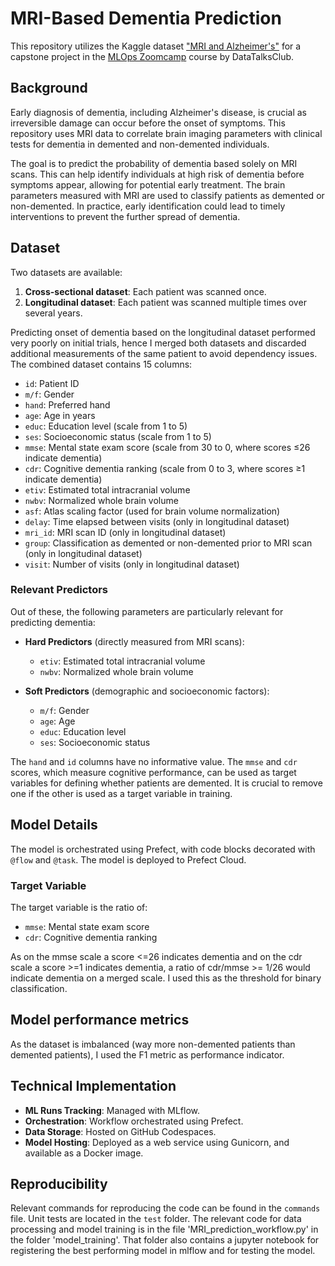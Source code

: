 # MRI-Based Dementia Prediction

This repository utilizes the Kaggle dataset ["MRI and Alzheimer's"](https://www.kaggle.com/datasets/jboysen/mri-and-alzheimers/data) for a capstone project in the [MLOps Zoomcamp](https://github.com/DataTalksClub/mlops-zoomcamp) course by DataTalksClub.

## Background

Early diagnosis of dementia, including Alzheimer's disease, is crucial as irreversible damage can occur before the onset of symptoms. This repository uses MRI data to correlate brain imaging parameters with clinical tests for dementia in demented and non-demented individuals.

The goal is to predict the probability of dementia based solely on MRI scans. This can help identify individuals at high risk of dementia before symptoms appear, allowing for potential early treatment. The brain parameters measured with MRI are used to classify patients as demented or non-demented. In practice, early identification could lead to timely interventions to prevent the further spread of dementia.

## Dataset

Two datasets are available:

1. **Cross-sectional dataset**: Each patient was scanned once.
2. **Longitudinal dataset**: Each patient was scanned multiple times over several years.

Predicting onset of dementia based on the longitudinal dataset performed very poorly on initial trials, hence I merged both datasets and discarded additional measurements of the same patient to avoid dependency issues. The combined dataset contains 15 columns:

- `id`: Patient ID
- `m/f`: Gender
- `hand`: Preferred hand
- `age`: Age in years
- `educ`: Education level (scale from 1 to 5)
- `ses`: Socioeconomic status (scale from 1 to 5)
- `mmse`: Mental state exam score (scale from 30 to 0, where scores ≤26 indicate dementia)
- `cdr`: Cognitive dementia ranking (scale from 0 to 3, where scores ≥1 indicate dementia)
- `etiv`: Estimated total intracranial volume
- `nwbv`: Normalized whole brain volume
- `asf`: Atlas scaling factor (used for brain volume normalization)
- `delay`: Time elapsed between visits (only in longitudinal dataset)
- `mri_id`: MRI scan ID (only in longitudinal dataset)
- `group`: Classification as demented or non-demented prior to MRI scan (only in longitudinal dataset)
- `visit`: Number of visits (only in longitudinal dataset)

### Relevant Predictors

Out of these, the following parameters are particularly relevant for predicting dementia:

- **Hard Predictors** (directly measured from MRI scans):
  - `etiv`: Estimated total intracranial volume
  - `nwbv`: Normalized whole brain volume
  
- **Soft Predictors** (demographic and socioeconomic factors):
  - `m/f`: Gender
  - `age`: Age
  - `educ`: Education level
  - `ses`: Socioeconomic status

The `hand` and `id` columns have no informative value. The `mmse` and `cdr` scores, which measure cognitive performance, can be used as target variables for defining whether patients are demented. It is crucial to remove one if the other is used as a target variable in training.

## Model Details

The model is orchestrated using Prefect, with code blocks decorated with `@flow` and `@task`. The model is deployed to Prefect Cloud.

### Target Variable

The target variable is the ratio of:

- `mmse`: Mental state exam score
- `cdr`: Cognitive dementia ranking

As on the mmse scale a score <=26 indicates dementia and on the cdr scale a score >=1 indicates dementia, a ratio of cdr/mmse >= 1/26 would indicate dementia on a merged scale. I used this as the threshold for binary classification. 

## Model performance metrics
As the dataset is imbalanced (way more non-demented patients than demented patients), I used the F1 metric as performance indicator.

## Technical Implementation

- **ML Runs Tracking**: Managed with MLflow.
- **Orchestration**: Workflow orchestrated using Prefect.
- **Data Storage**: Hosted on GitHub Codespaces.
- **Model Hosting**: Deployed as a web service using Gunicorn, and available as a Docker image.

## Reproducibility

Relevant commands for reproducing the code can be found in the `commands` file. Unit tests are located in the `test` folder. The relevant code for data processing and model training is in the file 'MRI_prediction_workflow.py' in the folder 'model_training'. That folder also contains a jupyter notebook for registering the best performing model in mlflow and for testing the model. 
